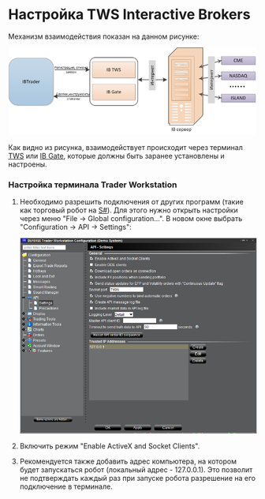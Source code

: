 # Настройка TWS Interactive Brokers

Механизм взаимодействия показан на данном рисунке:

![IBTrader](../images/IBTrader.png)

Как видно из рисунка, взаимодействует происходит через терминал [TWS](https://interactivebrokers.com/en/index.php?f=1537) или [IB Gate](https://interactivebrokers.com/en/index.php?f=1325), которые должны быть заранее установлены и настроены.

### Настройка терминала Trader Workstation

1. Необходимо разрешить подключения от других программ (такие как торговый робот на [S\#](StockSharpAbout.md)). Для этого нужно открыть настройки через меню "File \-\> Global configuration...". В новом окне выбрать "Configuration \-\> API \-\> Settings":

   ![ib settings](../images/ib_settings.png)
2. Включить режим "Enable ActiveX and Socket Clients".
3. Рекомендуется также добавить адрес компьютера, на котором будет запускаться робот (локальный адрес \- 127.0.0.1). Это позволит не подтверждать каждый раз при запуске робота разрешение на его подключение в терминале.
